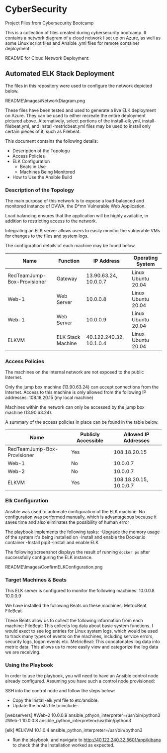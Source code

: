 # CyberSecurity
Project Files from Cybersecurity Bootcamp

This is a collection of files created during cybersecurity bootcamp.  It contains a network diagram of a cloud network I set up on Azure, as well as some Linux script files and Ansible .yml files for remote container deployment.

README for Cloud Network Deployment:

## Automated ELK Stack Deployment

The files in this repository were used to configure the network depicted below.

README\Images\NetworkDiagram.png

These files have been tested and used to generate a live ELK deployment on Azure. They can be used to either recreate the entire deployment pictured above. Alternatively, select portions of the install-elk.yml, install-filebeat.yml, and install-metricbeat.yml files may be used to install only certain pieces of it, such as Filebeat.

This document contains the following details:
- Description of the Topologu
- Access Policies
- ELK Configuration
  - Beats in Use
  - Machines Being Monitored
- How to Use the Ansible Build


### Description of the Topology

The main purpose of this network is to expose a load-balanced and monitored instance of DVWA, the D*mn Vulnerable Web Application.

Load balancing ensures that the application will be highly available, in addition to restricting access to the network.

Integrating an ELK server allows users to easily monitor the vulnerable VMs for changes to the files and system logs.

The configuration details of each machine may be found below.

| Name                        | Function          | IP Address              | Operating System   |
|-----------------------------|-------------------|-------------------------|--------------------|
| RedTeamJump-Box-Provisioner | Gateway           | 13.90.63.24, 10.0.0.7   | Linux Ubuntu 20.04 |
| Web-1                       | Web Server        | 10.0.0.8                | Linux Ubuntu 20.04 |
| Web-1                       | Web Server        | 10.0.0.9                | Linux Ubuntu 20.04 |
| ELKVM                       | ELK Stack Machine | 40.122.240.32, 10.1.0.4 | Linux Ubuntu 20.04 |

### Access Policies

The machines on the internal network are not exposed to the public Internet. 

Only the jump box machine (13.90.63.24) can accept connections from the Internet. Access to this machine is only allowed from the following IP addresses:  108.18.20.15 (my local machine)

Machines within the network can only be accessed by the jump box machine (13.90.63.24).

A summary of the access policies in place can be found in the table below.

| Name                        | Publicly Accessible | Allowed IP Addresses   |
|-----------------------------|---------------------|------------------------|
| RedTeamJump-Box-Provisioner | Yes                 | 108.18.20.15           |
| Web-1                       | No                  | 10.0.0.7               |
| Web-2                       | No                  | 10.0.0.7               |
| ELKVM                       | Yes                 | 108.18.20.15, 10.0.0.7 |

### Elk Configuration

Ansible was used to automate configuration of the ELK machine. No configuration was performed manually, which is advantageous because it saves time and also eliminates the possibility of human error

The playbook implements the following tasks:
-Upgrade the memory usage of the system it's being installed on
-Install and enable the Docker.io container
-Install  pip3
-Install and enable ELK

The following screenshot displays the result of running `docker ps` after successfully configuring the ELK instance.

README\Images\ConfirmELKConfiguration.png

### Target Machines & Beats
This ELK server is configured to monitor the following machines:
10.0.0.8
10.0.0.9

We have installed the following Beats on these machines:
MetricBeat
FileBeat

These Beats allow us to collect the following information from each machine:
FileBeat:  This collects log data about basic system functions.  I would exect to see log entries for Linux system logs, which would be used to track many types of events on the machines, including service errors, security logs, logon events etc.
MetricBeat:  This concatonates log data into metric data.  This allows us to more easily view and categorize the log data we are receiving.

### Using the Playbook
In order to use the playbook, you will need to have an Ansible control node already configured. Assuming you have such a control node provisioned: 

SSH into the control node and follow the steps below:
- Copy the Install-elk.yml file to etc/ansible.
- Update the hosts file to include:

[webservers]
#Web-2
10.0.0.9 ansible_pthyon_interpreter=/usr/bin/python3
#Web-1
10.0.0.8 ansible_python_interpreter=/usr/bin/python3

[elk]
#ELKVM
10.1.0.4 ansible_python_interpreter=/usr/bin/python3

- Run the playbook, and navigate to http://40.122.240.32:5601/app/kibana to check that the installation worked as expected.
